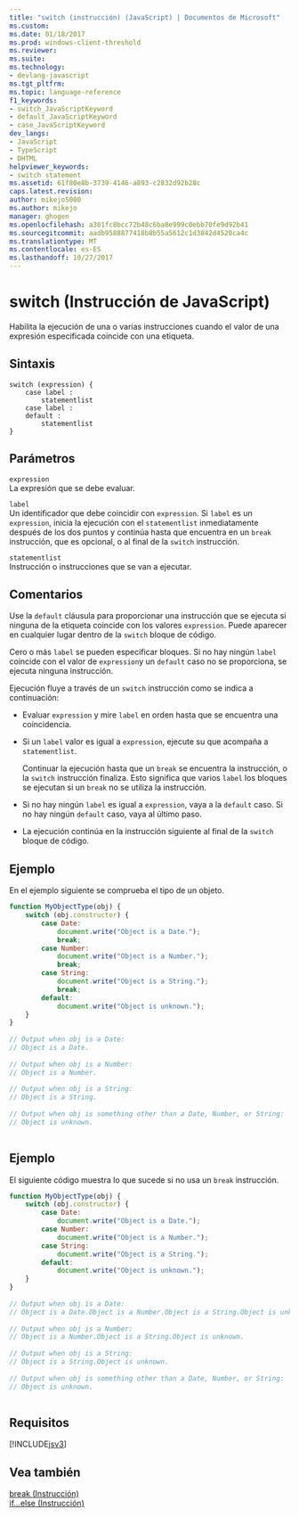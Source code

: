 ```yaml
---
title: "switch (instrucción) (JavaScript) | Documentos de Microsoft"
ms.custom: 
ms.date: 01/18/2017
ms.prod: windows-client-threshold
ms.reviewer: 
ms.suite: 
ms.technology:
- devlang-javascript
ms.tgt_pltfrm: 
ms.topic: language-reference
f1_keywords:
- switch_JavaScriptKeyword
- default_JavaScriptKeyword
- case_JavaScriptKeyword
dev_langs:
- JavaScript
- TypeScript
- DHTML
helpviewer_keywords:
- switch statement
ms.assetid: 61f80e8b-3739-4146-a893-c2832d92b28c
caps.latest.revision: 
author: mikejo5000
ms.author: mikejo
manager: ghogen
ms.openlocfilehash: a301fc8bcc72b48c6ba8e999c0ebb70fe9d92b41
ms.sourcegitcommit: aadb9588877418b8b55a5612c1d3842d4520ca4c
ms.translationtype: MT
ms.contentlocale: es-ES
ms.lasthandoff: 10/27/2017
---
```

# <a name="switch-statement-javascript"></a>switch (Instrucción de JavaScript)
Habilita la ejecución de una o varias instrucciones cuando el valor de una expresión especificada coincide con una etiqueta.  
  
## <a name="syntax"></a>Sintaxis  
  
```  
switch (expression) {  
    case label :  
        statementlist  
    case label :  
    default :  
        statementlist  
}   
```  
  
## <a name="parameters"></a>Parámetros  
 `expression`  
 La expresión que se debe evaluar.  
  
 `label`  
 Un identificador que debe coincidir con `expression`. Si `label` es un `expression`, inicia la ejecución con el `statementlist` inmediatamente después de los dos puntos y continúa hasta que encuentra en un `break` instrucción, que es opcional, o al final de la `switch` instrucción.  
  
 `statementlist`  
 Instrucción o instrucciones que se van a ejecutar.  
  
## <a name="remarks"></a>Comentarios  
 Use la `default` cláusula para proporcionar una instrucción que se ejecuta si ninguna de la etiqueta coincide con los valores `expression`. Puede aparecer en cualquier lugar dentro de la `switch` bloque de código.  
  
 Cero o más `label` se pueden especificar bloques. Si no hay ningún `label` coincide con el valor de `expression`y un `default` caso no se proporciona, se ejecuta ninguna instrucción.  
  
 Ejecución fluye a través de un `switch` instrucción como se indica a continuación:  
  
-   Evaluar `expression` y mire `label` en orden hasta que se encuentra una coincidencia.  
  
-   Si un `label` valor es igual a `expression`, ejecute su que acompaña a `statementlist`.  
  
     Continuar la ejecución hasta que un `break` se encuentra la instrucción, o la `switch` instrucción finaliza. Esto significa que varios `label` los bloques se ejecutan si un `break` no se utiliza la instrucción.  
  
-   Si no hay ningún `label` es igual a `expression`, vaya a la `default` caso. Si no hay ningún `default` caso, vaya al último paso.  
  
-   La ejecución continúa en la instrucción siguiente al final de la `switch` bloque de código.  
  
## <a name="example"></a>Ejemplo  
 En el ejemplo siguiente se comprueba el tipo de un objeto.  
  
```JavaScript  
function MyObjectType(obj) {  
    switch (obj.constructor) {  
        case Date:  
            document.write("Object is a Date.");  
            break;  
        case Number:  
            document.write("Object is a Number.");  
            break;  
        case String:  
            document.write("Object is a String.");  
            break;  
        default:  
            document.write("Object is unknown.");  
    }  
}  
  
// Output when obj is a Date:  
// Object is a Date.  
  
// Output when obj is a Number:  
// Object is a Number.  
  
// Output when obj is a String:  
// Object is a String.  
  
// Output when obj is something other than a Date, Number, or String:  
// Object is unknown.  
  
```  
  
## <a name="example"></a>Ejemplo  
 El siguiente código muestra lo que sucede si no usa un `break` instrucción.  
  
```JavaScript  
function MyObjectType(obj) {  
    switch (obj.constructor) {  
        case Date:  
            document.write("Object is a Date.");  
        case Number:  
            document.write("Object is a Number.");  
        case String:  
            document.write("Object is a String.");  
        default:  
            document.write("Object is unknown.");  
    }  
}  
  
// Output when obj is a Date:  
// Object is a Date.Object is a Number.Object is a String.Object is unknown.  
  
// Output when obj is a Number:  
// Object is a Number.Object is a String.Object is unknown.  
  
// Output when obj is a String:  
// Object is a String.Object is unknown.  
  
// Output when obj is something other than a Date, Number, or String:  
// Object is unknown.  
  
```  
  
## <a name="requirements"></a>Requisitos  
 [!INCLUDE[jsv3](../../javascript/reference/includes/jsv3-md.md)]  
  
## <a name="see-also"></a>Vea también  
 [break (Instrucción)](../../javascript/reference/break-statement-javascript.md)   
 [if...else (Instrucción)](../../javascript/reference/if-dot-dot-dot-else-statement-javascript.md)